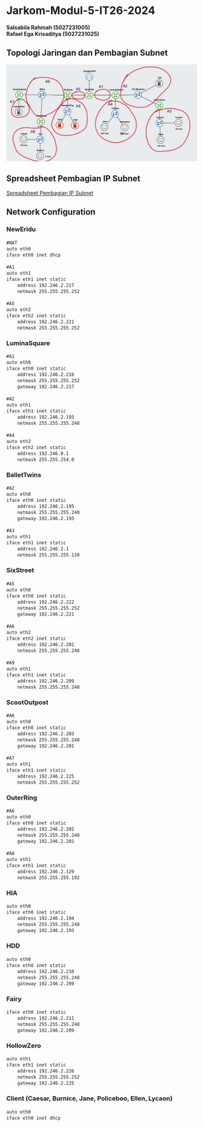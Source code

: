 # Jarkom-Modul-5-IT26-2024
**Salsabila Rahmah (5027231005)** <br>
**Rafael Ega Krisaditya (5027231025)**
## Topologi Jaringan dan Pembagian Subnet
![Topologi Jaringan](./Topologi.jpg)

## Spreadsheet Pembagian IP Subnet
[Spreadsheet Pembagian IP Subnet](https://docs.google.com/spreadsheets/d/1RsyGUHDkX6PORwnmuhoLswWwZUOwpgX8823EpeLFQxM/edit?usp=sharing)

## Network Configuration
### NewEridu
```
#NAT
auto eth0
iface eth0 inet dhcp

#A1
auto eth1
iface eth1 inet static
	address 192.246.2.217
	netmask 255.255.255.252

#A5
auto eth2
iface eth2 inet static
	address 192.246.2.221
	netmask 255.255.255.252
```

### LuminaSquare
```
#A1
auto eth0
iface eth0 inet static
	address 192.246.2.218
	netmask 255.255.255.252
    gateway 192.246.2.217

#A2
auto eth1
iface eth1 inet static
	address 192.246.2.193
	netmask 255.255.255.248

#A4
auto eth2
iface eth2 inet static
	address 192.246.0.1
	netmask 255.255.254.0
```

### BalletTwins
```
#A2
auto eth0
iface eth0 inet static
	address 192.246.2.195
	netmask 255.255.255.248
    gateway 192.246.2.193

#A3
auto eth1
iface eth1 inet static
	address 192.246.2.1
	netmask 255.255.255.128
```

### SixStreet
```
#A5
auto eth0
iface eth0 inet static
	address 192.246.2.222
	netmask 255.255.255.252
    gateway 192.246.2.221

#A6
auto eth2
iface eth2 inet static
	address 192.246.2.201
	netmask 255.255.255.248

#A9
auto eth1
iface eth1 inet static
	address 192.246.2.209
	netmask 255.255.255.248
```

### ScootOutpost
```
#A6
auto eth0
iface eth0 inet static
	address 192.246.2.203
	netmask 255.255.255.248
    gateway 192.246.2.201

#A7
auto eth1
iface eth1 inet static
	address 192.246.2.225
	netmask 255.255.255.252
```

### OuterRing
```
#A6
auto eth0
iface eth0 inet static
	address 192.246.2.202
	netmask 255.255.255.248
    gateway 192.246.2.201

#A8
auto eth1
iface eth1 inet static
	address 192.246.2.129
	netmask 255.255.255.192
```

### HIA
```
auto eth0
iface eth0 inet static
	address 192.246.2.194
	netmask 255.255.255.248
    gateway 192.246.2.193
```

### HDD
```
auto eth0
iface eth0 inet static
	address 192.246.2.210
	netmask 255.255.255.248
    gateway 192.246.2.209
```

### Fairy
```
iface eth0 inet static
	address 192.246.2.211
	netmask 255.255.255.248
    gateway 192.246.2.209
```

### HollowZero
```
auto eth1
iface eth1 inet static
	address 192.246.2.226
	netmask 255.255.255.252
    gateway 192.246.2.225
```

### Client (Caesar, Burnice, Jane, Policeboo, Ellen, Lycaon)
```
auto eth0
iface eth0 inet dhcp
```
